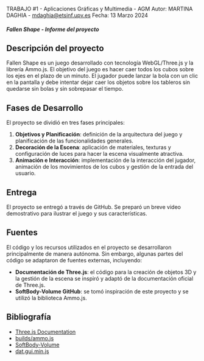 TRABAJO #1 - Aplicaciones Gráficas y Multimedia - AGM
Autor: MARTINA DAGHIA - mdaghia@etsinf.upv.es
Fecha: 13 Marzo 2024

##### Fallen Shape - Informe del proyecto #####

## Descripción del proyecto
Fallen Shape es un juego desarrollado con tecnología WebGL/Three.js y la librería Ammo.js. 
El objetivo del juego es hacer caer todos los cubos sobre los ejes en el plazo de un minuto. El jugador puede lanzar la bola con un clic en la pantalla y debe intentar dejar caer los objetos sobre los tableros sin quedarse sin bolas y sin sobrepasar el tiempo.

## Fases de Desarrollo
El proyecto se dividió en tres fases principales:
  1. **Objetivos y Planificación**: definición de la arquitectura del juego y planificación de las funcionalidades generales.
  2. **Decoración de la Escena**: aplicación de materiales, texturas y configuración de luces para hacer la escena visualmente atractiva.
  3. **Animación e Interacción**: implementación de la interacción del jugador, animación de los movimientos de los cubos y gestión de la entrada del usuario.

## Entrega
El proyecto se entregó a través de GitHub. Se preparó un breve video demostrativo para ilustrar el juego y sus características.

## Fuentes
El código y los recursos utilizados en el proyecto se desarrollaron principalmente de manera autónoma. Sin embargo, algunas partes del código se adaptaron de fuentes externas, incluyendo:
- **Documentación de Three.js**: el código para la creación de objetos 3D y la gestión de la escena se inspiró y adaptó de la documentación oficial de Three.js.
- **SoftBody-Volume GitHub**: se tomó inspiración de este proyecto y se utilizó la biblioteca Ammo.js.

## Bibliografía
- [Three.js Documentation](https://threejs.org/docs/)
- [builds/ammo.js](https://github.com/kripken/ammo.js)
- [SoftBody-Volume](https://github.com/kripken/ammo.js/tree/main/examples/webgl_demo_softbody_volume)
- [dat.gui.min.js](https://cdnjs.cloudflare.com/ajax/libs/dat-gui/0.7.7/dat.gui.min.js)

